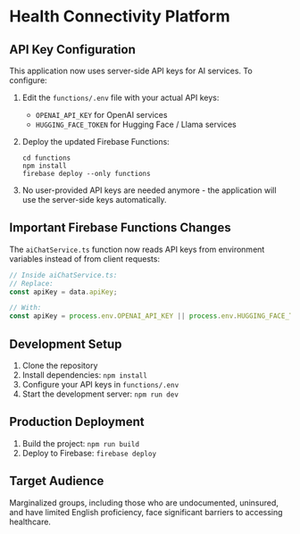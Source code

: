 # Health Connectivity Platform

## API Key Configuration

This application now uses server-side API keys for AI services. To configure:

1. Edit the `functions/.env` file with your actual API keys:
   - `OPENAI_API_KEY` for OpenAI services
   - `HUGGING_FACE_TOKEN` for Hugging Face / Llama services

2. Deploy the updated Firebase Functions:
   ```
   cd functions
   npm install
   firebase deploy --only functions
   ```

3. No user-provided API keys are needed anymore - the application will use the server-side keys automatically.

## Important Firebase Functions Changes

The `aiChatService.ts` function now reads API keys from environment variables instead of from client requests:

```typescript
// Inside aiChatService.ts:
// Replace:
const apiKey = data.apiKey;

// With:
const apiKey = process.env.OPENAI_API_KEY || process.env.HUGGING_FACE_TOKEN;
```

## Development Setup

1. Clone the repository
2. Install dependencies: `npm install`
3. Configure your API keys in `functions/.env`
4. Start the development server: `npm run dev`

## Production Deployment

1. Build the project: `npm run build`
2. Deploy to Firebase: `firebase deploy`

## Target Audience
Marginalized groups, including those who are undocumented, uninsured, and have limited English proficiency, face significant barriers to accessing healthcare.
